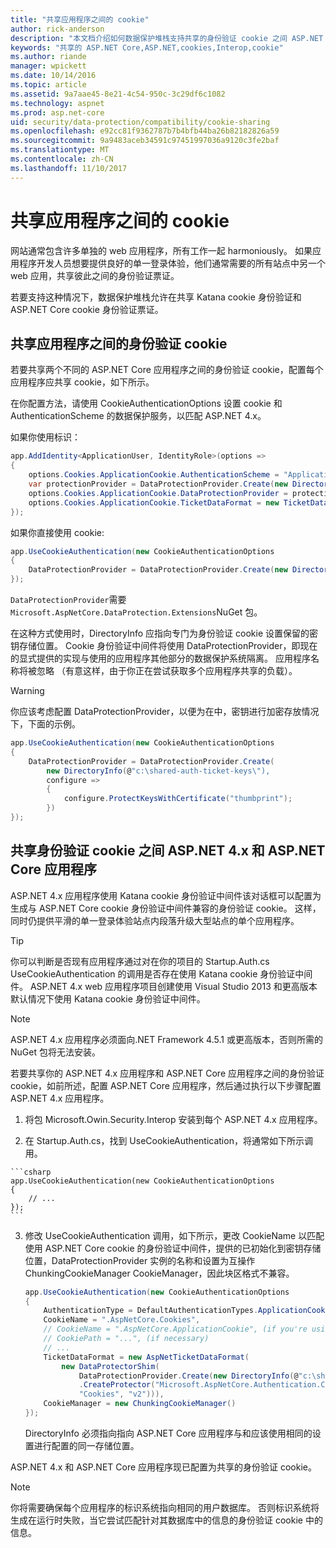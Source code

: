```yaml
---
title: "共享应用程序之间的 cookie"
author: rick-anderson
description: "本文档介绍如何数据保护堆栈支持共享的身份验证 cookie 之间 ASP.NET 4.x 和 ASP.NET Core 应用。"
keywords: "共享的 ASP.NET Core,ASP.NET,cookies,Interop,cookie"
ms.author: riande
manager: wpickett
ms.date: 10/14/2016
ms.topic: article
ms.assetid: 9a7aae45-8e21-4c54-950c-3c29df6c1082
ms.technology: aspnet
ms.prod: asp.net-core
uid: security/data-protection/compatibility/cookie-sharing
ms.openlocfilehash: e92cc81f9362787b7b4bfb44ba26b82182826a59
ms.sourcegitcommit: 9a9483aceb34591c97451997036a9120c3fe2baf
ms.translationtype: MT
ms.contentlocale: zh-CN
ms.lasthandoff: 11/10/2017
---
```

# <a name="sharing-cookies-between-applications"></a>共享应用程序之间的 cookie

网站通常包含许多单独的 web 应用程序，所有工作一起 harmoniously。 如果应用程序开发人员想要提供良好的单一登录体验，他们通常需要的所有站点中另一个 web 应用，共享彼此之间的身份验证票证。

若要支持这种情况下，数据保护堆栈允许在共享 Katana cookie 身份验证和 ASP.NET Core cookie 身份验证票证。

## <a name="sharing-authentication-cookies-between-applications"></a>共享应用程序之间的身份验证 cookie

若要共享两个不同的 ASP.NET Core 应用程序之间的身份验证 cookie，配置每个应用程序应共享 cookie，如下所示。

在你配置方法，请使用 CookieAuthenticationOptions 设置 cookie 和 AuthenticationScheme 的数据保护服务，以匹配 ASP.NET 4.x。

如果你使用标识：

```csharp
app.AddIdentity<ApplicationUser, IdentityRole>(options =>
{
    options.Cookies.ApplicationCookie.AuthenticationScheme = "ApplicationCookie";
    var protectionProvider = DataProtectionProvider.Create(new DirectoryInfo(@"c:\shared-auth-ticket-keys\"));
    options.Cookies.ApplicationCookie.DataProtectionProvider = protectionProvider;
    options.Cookies.ApplicationCookie.TicketDataFormat = new TicketDataFormat(protectionProvider.CreateProtector("Microsoft.AspNetCore.Authentication.Cookies.CookieAuthenticationMiddleware", "Cookies", "v2"));
});
```

如果你直接使用 cookie:

```csharp
app.UseCookieAuthentication(new CookieAuthenticationOptions
{
    DataProtectionProvider = DataProtectionProvider.Create(new DirectoryInfo(@"c:\shared-auth-ticket-keys\"))
});
```
   
`DataProtectionProvider`需要`Microsoft.AspNetCore.DataProtection.Extensions`NuGet 包。

在这种方式使用时，DirectoryInfo 应指向专门为身份验证 cookie 设置保留的密钥存储位置。 Cookie 身份验证中间件将使用 DataProtectionProvider，即现在的显式提供的实现与使用的应用程序其他部分的数据保护系统隔离。 应用程序名称将被忽略 （有意这样，由于你正在尝试获取多个应用程序共享的负载）。

>[!WARNING]
>你应该考虑配置 DataProtectionProvider，以便为在中，密钥进行加密存放情况下，下面的示例。
>
>
>  ```csharp
>  app.UseCookieAuthentication(new CookieAuthenticationOptions
>  {
>      DataProtectionProvider = DataProtectionProvider.Create(
>          new DirectoryInfo(@"c:\shared-auth-ticket-keys\"),
>          configure =>
>          {
>              configure.ProtectKeysWithCertificate("thumbprint");
>          })
>  });
>  ```

## <a name="sharing-authentication-cookies-between-aspnet-4x-and-aspnet-core-applications"></a>共享身份验证 cookie 之间 ASP.NET 4.x 和 ASP.NET Core 应用程序

ASP.NET 4.x 应用程序使用 Katana cookie 身份验证中间件该对话框可以配置为生成与 ASP.NET Core cookie 身份验证中间件兼容的身份验证 cookie。 这样，同时仍提供平滑的单一登录体验站点内段落升级大型站点的单个应用程序。

>[!TIP]
> 你可以判断是否现有应用程序通过对在你的项目的 Startup.Auth.cs UseCookieAuthentication 的调用是否存在使用 Katana cookie 身份验证中间件。 ASP.NET 4.x web 应用程序项目创建使用 Visual Studio 2013 和更高版本默认情况下使用 Katana cookie 身份验证中间件。

> [!NOTE]
> ASP.NET 4.x 应用程序必须面向.NET Framework 4.5.1 或更高版本，否则所需的 NuGet 包将无法安装。

若要共享你的 ASP.NET 4.x 应用程序和 ASP.NET Core 应用程序之间的身份验证 cookie，如前所述，配置 ASP.NET Core 应用程序，然后通过执行以下步骤配置 ASP.NET 4.x 应用程序。

1.  将包 Microsoft.Owin.Security.Interop 安装到每个 ASP.NET 4.x 应用程序。

2.   在 Startup.Auth.cs，找到 UseCookieAuthentication，将通常如下所示调用。

    ```csharp
    app.UseCookieAuthentication(new CookieAuthenticationOptions
    {
        // ...
    });
    ```
    
3.  修改 UseCookieAuthentication 调用，如下所示，更改 CookieName 以匹配使用 ASP.NET Core cookie 的身份验证中间件，提供的已初始化到密钥存储位置，DataProtectionProvider 实例的名称和设置为互操作 ChunkingCookieManager CookieManager，因此块区格式不兼容。

    ```csharp
    app.UseCookieAuthentication(new CookieAuthenticationOptions
    {
        AuthenticationType = DefaultAuthenticationTypes.ApplicationCookie,
        CookieName = ".AspNetCore.Cookies",
        // CookieName = ".AspNetCore.ApplicationCookie", (if you're using identity)
        // CookiePath = "...", (if necessary)
        // ...
        TicketDataFormat = new AspNetTicketDataFormat(
            new DataProtectorShim(
                DataProtectionProvider.Create(new DirectoryInfo(@"c:\shared-auth-ticket-keys\"))
                .CreateProtector("Microsoft.AspNetCore.Authentication.Cookies.CookieAuthenticationMiddleware",
                "Cookies", "v2"))),
        CookieManager = new ChunkingCookieManager()
    });
    ```
    DirectoryInfo 必须指向指向 ASP.NET Core 应用程序与和应该使用相同的设置进行配置的同一存储位置。

ASP.NET 4.x 和 ASP.NET Core 应用程序现已配置为共享的身份验证 cookie。

> [!NOTE]
> 你将需要确保每个应用程序的标识系统指向相同的用户数据库。 否则标识系统将生成在运行时失败，当它尝试匹配针对其数据库中的信息的身份验证 cookie 中的信息。
